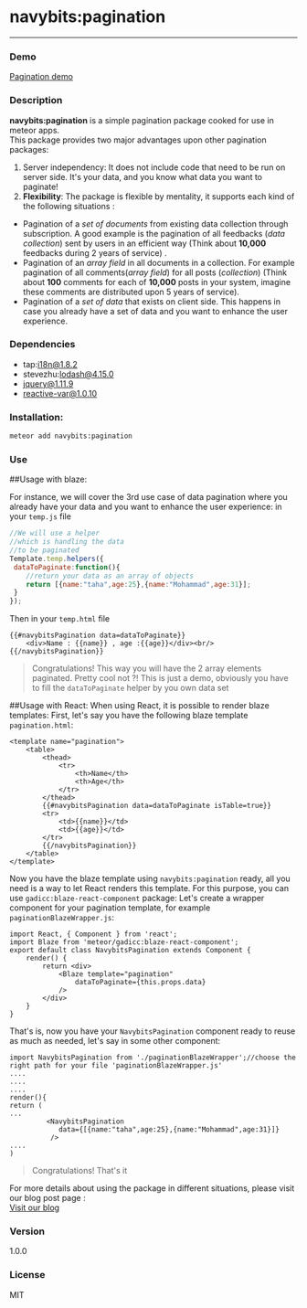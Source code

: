 # navybits:pagination
___
### Demo 
[Pagination demo](https://meteor.navybits.com/comments)

### Description
**navybits:pagination** is a simple pagination package cooked for use in meteor apps.  
This package provides two major advantages upon other pagination packages:
 1. Server independency: It does not include code that need to be run on server side. It's your data, and you know what data you want to paginate!
 2. **Flexibility**: The package is flexible by mentality, it supports each kind of the following situations :
   - Pagination of a *set of documents* from existing data collection through subscription. A good example is the pagination of all feedbacks (*data collection*) sent by users in an efficient way (Think about **10,000** feedbacks during 2 years of service) .
   - Pagination of an *array field* in all documents in a collection. For example pagination of all comments(*array field*) for all posts (*collection*) (Think about **100** comments for each of **10,000** posts in your system, imagine these comments are distributed upon 5 years of service).
   - Pagination of a *set of data* that exists on client side. This happens in case you already have a set of data and you want to enhance the user experience.

### Dependencies
  - tap:i18n@1.8.2
  - stevezhu:lodash@4.15.0
  - jquery@1.11.9
  - reactive-var@1.0.10
 
### Installation:
```sh
meteor add navybits:pagination
```
### Use

##Usage with blaze:

For instance, we will cover the 3rd use case of data pagination where you already have your data and you want to enhance the user experience:
in your `temp.js` file
```javascript
//We will use a helper
//which is handling the data
//to be paginated
Template.temp.helpers({
 dataToPaginate:function(){
    //return your data as an array of objects
    return [{name:"taha",age:25},{name:"Mohammad",age:31}];
 }
});
```
Then in your `temp.html` file
```
{{#navybitsPagination data=dataToPaginate}}
    <div>Name : {{name}} , age :{{age}}</div><br/> 
{{/navybitsPagination}}
```
> Congratulations! This way you will have the 2 array elements paginated. Pretty cool not ?!
This is just a demo, obviously you have to fill the `dataToPaginate` helper by you own data set 

##Usage with React:
When using React, it is possible to render blaze templates:
First, let's say you have the following blaze template `pagination.html`:
```
<template name="pagination">
    <table>
        <thead>
            <tr>
                <th>Name</th>
                <th>Age</th>
            </tr>
        </thead>
        {{#navybitsPagination data=dataToPaginate isTable=true}}
        <tr>
            <td>{{name}}</td>
            <td>{{age}}</td>
        </tr>
        {{/navybitsPagination}}
    </table>
</template>
```
Now you have the blaze template using `navybits:pagination` ready, all you need is a way to let React renders this template. For this purpose, you can use `gadicc:blaze-react-component` package:
Let's create a wrapper component for your pagination template, for example `paginationBlazeWrapper.js`:
```
import React, { Component } from 'react';
import Blaze from 'meteor/gadicc:blaze-react-component';
export default class NavybitsPagination extends Component {
    render() {
        return <div>
            <Blaze template="pagination"
                dataToPaginate={this.props.data}
            />
        </div>
    }
}
```
That's is, now you have your `NavybitsPagination` component ready to reuse as much as needed, let's say in some other component:
```
import NavybitsPagination from './paginationBlazeWrapper';//choose the right path for your file 'paginationBlazeWrapper.js'
....
....
....
render(){
return (
...
         <NavybitsPagination
            data={[{name:"taha",age:25},{name:"Mohammad",age:31}]}
          />
....
)

```

> Congratulations! That's it

For more details about using the package in different situations, please visit our blog post page  :  
[Visit our blog](https://blog.navybits.com/efficient-and-high-performance-pagination-in-meteor-bb5d379d234)

### Version
1.0.0

### License

MIT
